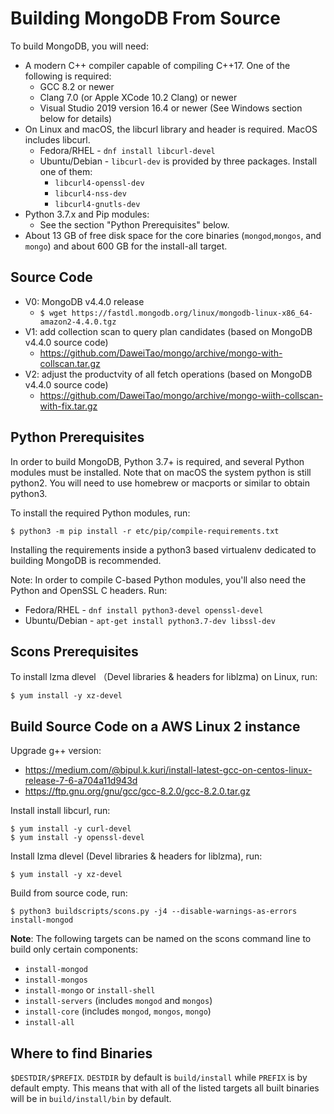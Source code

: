 Building MongoDB From Source 
================
To build MongoDB, you will need:
* A modern C++ compiler capable of compiling C++17. One of the following is required:
    * GCC 8.2 or newer
    * Clang 7.0 (or Apple XCode 10.2 Clang) or newer
    * Visual Studio 2019 version 16.4 or newer (See Windows section below for details)
* On Linux and macOS, the libcurl library and header is required. MacOS includes libcurl.
    * Fedora/RHEL - `dnf install libcurl-devel`
    * Ubuntu/Debian - `libcurl-dev` is provided by three packages. Install one of them:
      * `libcurl4-openssl-dev`
      * `libcurl4-nss-dev`
      * `libcurl4-gnutls-dev`
* Python 3.7.x and Pip modules:
  * See the section "Python Prerequisites" below.
* About 13 GB of free disk space for the core binaries (`mongod`,`mongos`, and `mongo`) and about 600 GB for the install-all target.


Source Code
------
* V0: MongoDB v4.4.0 release
    * `$ wget https://fastdl.mongodb.org/linux/mongodb-linux-x86_64-amazon2-4.4.0.tgz`
* V1: add collection scan to query plan candidates (based on MongoDB v4.4.0 source code)
    * https://github.com/DaweiTao/mongo/archive/mongo-with-collscan.tar.gz
* V2: adjust the productvity of all fetch operations (based on MongoDB v4.4.0 source code)
    * https://github.com/DaweiTao/mongo/archive/mongo-wiith-collscan-with-fix.tar.gz


Python Prerequisites
------

In order to build MongoDB, Python 3.7+ is required, and several Python
modules must be installed. Note that on macOS the system python is
still python2. You will need to use homebrew or macports or similar to
obtain python3.

To install the required Python modules, run:

    $ python3 -m pip install -r etc/pip/compile-requirements.txt

Installing the requirements inside a python3 based virtualenv
dedicated to building MongoDB is recommended.

Note: In order to compile C-based Python modules, you'll also need the
Python and OpenSSL C headers. Run:

* Fedora/RHEL - `dnf install python3-devel openssl-devel`
* Ubuntu/Debian - `apt-get install python3.7-dev libssl-dev`


Scons Prerequisites
------
To install lzma dlevel （Devel libraries & headers for liblzma) on Linux, run:

    $ yum install -y xz-devel
    

Build Source Code on a AWS Linux 2 instance
------
Upgrade g++ version:
* https://medium.com/@bipul.k.kuri/install-latest-gcc-on-centos-linux-release-7-6-a704a11d943d
* https://ftp.gnu.org/gnu/gcc/gcc-8.2.0/gcc-8.2.0.tar.gz

Install install libcurl, run:
```
$ yum install -y curl-devel
$ yum install -y openssl-devel
```
Install lzma dlevel (Devel libraries & headers for liblzma), run:

    $ yum install -y xz-devel
    
Build from source code, run:

    $ python3 buildscripts/scons.py -j4 --disable-warnings-as-errors install-mongod

**Note**: The following targets can be named on the scons command line to build
only certain components:

* `install-mongod`
* `install-mongos`
* `install-mongo` or `install-shell`
* `install-servers` (includes `mongod` and `mongos`)
* `install-core` (includes `mongod`, `mongos`, `mongo`)
* `install-all`

Where to find Binaries
------
`$DESTDIR/$PREFIX`. `DESTDIR` by default is `build/install` while
`PREFIX` is by default empty. This means that with all of the listed
targets all built binaries will be in `build/install/bin` by default.

